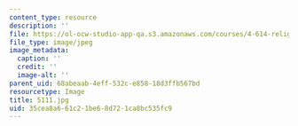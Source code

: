 ```yaml
---
content_type: resource
description: ''
file: https://ol-ocw-studio-app-qa.s3.amazonaws.com/courses/4-614-religious-architecture-and-islamic-cultures-fall-2002/35cea8a661c21be68d721ca8bc535fc9_5111.jpg
file_type: image/jpeg
image_metadata:
  caption: ''
  credit: ''
  image-alt: ''
parent_uid: 68abeaab-4eff-532c-e858-18d3ffb567bd
resourcetype: Image
title: 5111.jpg
uid: 35cea8a6-61c2-1be6-8d72-1ca8bc535fc9
---
```

